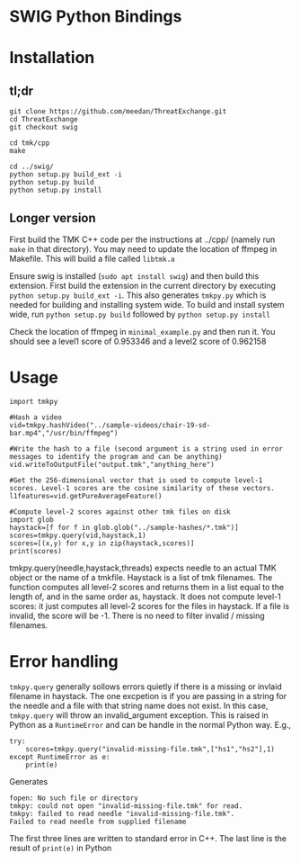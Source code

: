 # SWIG Python Bindings

# Installation 

## tl;dr
```
git clone https://github.com/meedan/ThreatExchange.git
cd ThreatExchange
git checkout swig

cd tmk/cpp
make

cd ../swig/
python setup.py build_ext -i
python setup.py build
python setup.py install

```

## Longer version
First build the TMK C++ code per the instructions at ../cpp/ (namely run `make` in that directory). 
You may need to update the location of ffmpeg in Makefile. This will build a file called `libtmk.a`

Ensure swig is installed (`sudo apt install swig`) and then build this extension.
First build the extension in the current directory by executing `python setup.py build_ext -i`. This also generates `tmkpy.py` which is needed for building and installing system wide.
To build and install system wide, run `python setup.py build` followed by `python setup.py install`

Check the location of ffmpeg in `minimal_example.py` and then run it. 
You should see a level1 score of 0.953346 and a level2 score of 0.962158


# Usage


```
import tmkpy

#Hash a video
vid=tmkpy.hashVideo("../sample-videos/chair-19-sd-bar.mp4","/usr/bin/ffmpeg")

#Write the hash to a file (second argument is a string used in error messages to identify the program and can be anything)
vid.writeToOutputFile("output.tmk","anything_here")

#Get the 256-dimensional vector that is used to compute level-1 scores. Level-1 scores are the cosine similarity of these vectors.
l1features=vid.getPureAverageFeature()

#Compute level-2 scores against other tmk files on disk
import glob
haystack=[f for f in glob.glob("../sample-hashes/*.tmk")]
scores=tmkpy.query(vid,haystack,1)
scores=[(x,y) for x,y in zip(haystack,scores)]
print(scores)
```

tmkpy.query(needle,haystack,threads) expects needle to an actual TMK object or the name of a tmkfile. Haystack is a list of tmk filenames. The function computes all level-2 scores and returns them in a list equal to the length of, and in the same order as, haystack.  It does not compute level-1 scores: it just computes all level-2 scores for the files in haystack. If a file is invalid, the score will be -1. There is no need to filter invalid / missing filenames. 

# Error handling

`tmkpy.query` generally sollows errors quietly if there is a missing or invlaid filename in haystack. The one excpetion is if you are passing in a string for the needle and a file with that string name does not exist. In this case, `tmkpy.query` will throw an invalid_argument exception. This is raised in Python as a `RuntimeError` and can be handle in the normal Python way. E.g.,

```
try:
	scores=tmkpy.query("invalid-missing-file.tmk",["hs1","hs2"],1)
except RuntimeError as e:
	print(e)
```

Generates
```
fopen: No such file or directory
tmkpy: could not open "invalid-missing-file.tmk" for read.
tmkpy: failed to read needle "invalid-missing-file.tmk".
Failed to read needle from supplied filename
```
The first three lines are written to standard error in C++. The last line is the result of `print(e)` in Python
